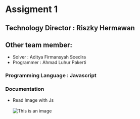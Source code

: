 # Assigment 1
## Technology Director : Riszky Hermawan
## Other team member:
- Solver : Aditya Firmansyah Soedira
- Programmer : Ahmad Luhur Pakerti


### Programming Language : Javascript


### Documentation
- Read Image with Js
<br></br>
![This is an image](https://github.com/riszkyhermawan/Computer-Graphic-Course/blob/34c0ea2431d586c09ca2922b97410612c61ea717/img/WhatsApp%20Image%202022-09-25%20at%2020.13.27.jpeg)

